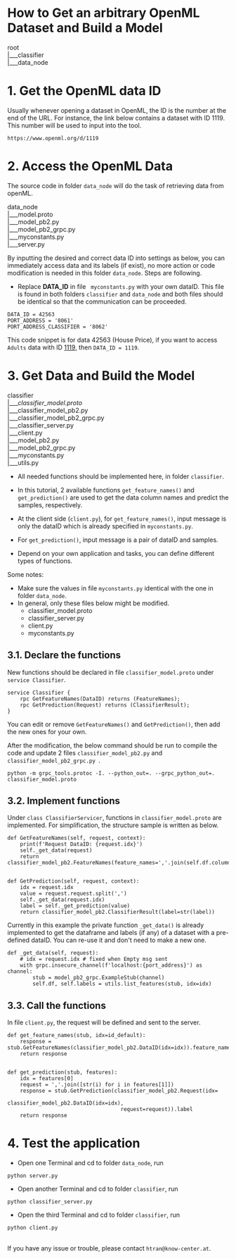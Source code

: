 # How to Get an arbitrary OpenML Dataset and Build a Model


root
<br/>|___classifier
<br/>|___data_node


# 1. Get the OpenML data ID
Usually whenever opening a dataset in OpenML, the ID is the number at the end of the URL. For instance, the link below contains a dataset with ID 1119. This number will be used to input into the tool.
```
https://www.openml.org/d/1119
```

# 2. Access the OpenML Data
The source code in folder `data_node` will do the task of retrieving data from openML.

data_node
<br/>|___model.proto
<br/>|___model_pb2.py
<br/>|___model_pb2_grpc.py
<br/>|___myconstants.py
<br/>|___server.py


By inputting the desired and correct data ID into settings as below, you can immediately access data and its labels (if exist), no more action or code modification is needed in this folder `data_node`. Steps are following.

- Replace **DATA_ID** in file ` myconstants.py` with your own dataID. This file is found in both folders `classifier` and `data_node` and both files should be identical so that the communication can be proceeded.

```
DATA_ID = 42563
PORT_ADDRESS = '8061'
PORT_ADDRESS_CLASSIFIER = '8062'
```
This code snippet is for data 42563 (House Price), if you want to access `Adults` data with ID [1119](https://www.openml.org/d/1119), then `DATA_ID = 1119`.
# 3. Get Data and Build the Model
classifier
<br/>|___*classifier_model.proto*
<br/>|___classifier_model_pb2.py
<br/>|___classifier_model_pb2_grpc.py 
<br/>|___classifier_server.py
<br/>|___client.py
<br/>|___model_pb2.py
<br/>|___model_pb2_grpc.py
<br/>|___myconstants.py
<br/>|___utils.py


- All needed functions should be implemented here, in folder `classifier`.

- In this tutorial, 2 available functions `get_feature_names()` and `get_prediction()` are used to get the data column names and predict the samples, respectively. 
- At the client side (`client.py`), for `get_feature_names()`, input message is only the dataID which is already specified in `myconstants.py`.
- For `get_prediction()`, input message is a pair of dataID and samples.
- Depend on your own application and tasks, you can define different types of functions.


Some notes:
- Make sure the values in file `myconstants.py` identical with the one in folder `data_node`.
- In general, only these files below might be modified.
    - classifier_model.proto
    - classifier_server.py
    - client.py
    - myconstants.py

## 3.1. Declare the functions
New functions should be declared in file `classifier_model.proto` under `service Classifier`. 
```
service Classifier {
	rpc GetFeatureNames(DataID) returns (FeatureNames);
    rpc GetPrediction(Request) returns (ClassifierResult);
}
```
You can edit or remove `GetFeatureNames()` and `GetPrediction()`, then add the new ones for your own. 

After the modification, the below command should be run to compile the code and update 2 files `classifier_model_pb2.py` and `classifier_model_pb2_grpc.py `.
```
python -m grpc_tools.protoc -I. --python_out=. --grpc_python_out=. classifier_model.proto
```

## 3.2. Implement functions
Under `class ClassifierServicer`, functions in `classifier_model.proto` are implemented. For simplification, the structure sample is written as below.
```
def GetFeatureNames(self, request, context):
    print(f'Request DataID: {request.idx}')
    self._get_data(request)
    return classifier_model_pb2.FeatureNames(feature_names=','.join(self.df.columns))


def GetPrediction(self, request, context):
    idx = request.idx
    value = request.request.split(',')
    self._get_data(request.idx)
    label = self._get_prediction(value)
    return classifier_model_pb2.ClassifierResult(label=str(label))
```        
Currently in this example the private function `_get_data()` is already implemented to get the dataframe and labels (if any) of a dataset with a pre-defined dataID. You can re-use it and don't need to make a new one.
```
def _get_data(self, request):
    # idx = request.idx # fixed when Empty msg sent
    with grpc.insecure_channel(f'localhost:{port_address}') as channel:
        stub = model_pb2_grpc.ExampleStub(channel)
        self.df, self.labels = utils.list_features(stub, idx=idx)
```

## 3.3. Call the functions
In file `client.py`, the request will be defined and sent to the server.
```
def get_feature_names(stub, idx=id_default):
    response = stub.GetFeatureNames(classifier_model_pb2.DataID(idx=idx)).feature_names
    return response


def get_prediction(stub, features):
    idx = features[0]
    request = ','.join([str(i) for i in features[1]])
    response = stub.GetPrediction(classifier_model_pb2.Request(idx=
                                    classifier_model_pb2.DataID(idx=idx),
                                    request=request)).label
    return response
```

# 4. Test the application
- Open one Terminal and cd to folder `data_node`, run 

``` 
python server.py
```
- Open another Terminal and cd to folder `classifier`, run 
```
python classifier_server.py
```
- Open the third Terminal and cd to folder `classifier`, run 
```
python client.py
```

<br/> If you have any issue or trouble, please contact `htran@know-center.at`.